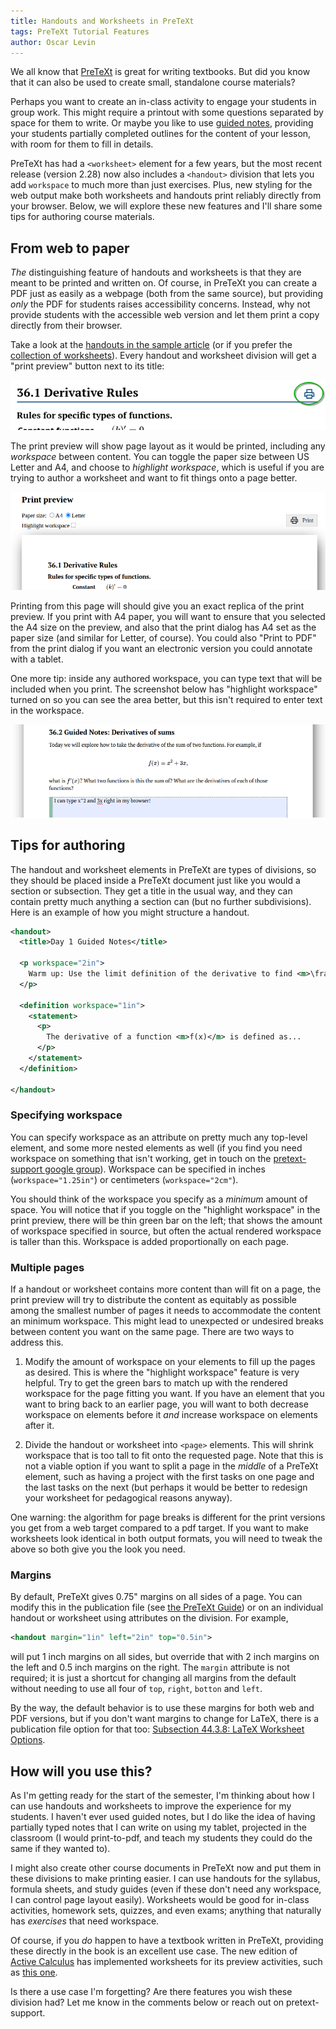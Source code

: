 ```yaml
---
title: Handouts and Worksheets in PreTeXt
tags: PreTeXt Tutorial Features
author: Oscar Levin
---
```


We all know that [PreTeXt](https://pretextbook.org) is great for writing textbooks.  But did you know that it can also be used to create small, standalone course materials?  

Perhaps you want to create an in-class activity to engage your students in group work.  This might require a printout with some questions separated by space for them to write.  Or maybe you like to use [guided notes](https://www.understandthemath.com/blog/guided-notes-benefits), providing your students partially completed outlines for the content of your lesson, with room for them to fill in details.  

PreTeXt has had a `<worksheet>` element for a few years, but the most recent release (version 2.28) now also includes a `<handout>` division that lets you add `workspace` to much more than just exercises.  Plus, new styling for the web output make both worksheets and handouts print reliably directly from your browser.  Below, we will explore these new features and I'll share some tips for authoring course materials.

<!-- break -->

## From web to paper

*The* distinguishing feature of handouts and worksheets is that they are meant to be printed and written on.  Of course, in PreTeXt you can create a PDF just as easily as a webpage (both from the same source), but providing *only* the PDF for students raises accessibility concerns.  Instead, why not provide students with the accessible web version and let them print a copy directly from their browser.

Take a look at the [handouts in the sample article](https://pretextbook.org/examples/sample-article/html/section-handouts.html) (or if you prefer the [collection of worksheets](https://pretextbook.org/examples/sample-article/html/section-worksheets.html)).  Every handout and worksheet division will get a "print preview" button next to its title:

![screenshot of a handout division highlighting the print preview button](/assets/images/20250817/print-preview-icon.png)

The print preview will show page layout as it would be printed, including any *workspace* between content.  You can toggle the paper size between US Letter and A4, and choose to *highlight workspace*, which is useful if you are trying to author a worksheet and want to fit things onto a page better.  

![screenshot of the "print preview" page for a handout in PreTeXt](/assets/images/20250817/print-preview-controls.png)

Printing from this page will should give you an exact replica of the print preview.  If you print with A4 paper, you will want to ensure that you selected the A4 size on the preview, and also that the print dialog has A4 set as the paper size (and similar for Letter, of course).  You could also "Print to PDF" from the print dialog if you want an electronic version you could annotate with a tablet.

One more tip: inside any authored workspace, you can type text that will be included when you print.  The screenshot below has "highlight workspace" turned on so you can see the area better, but this isn't required to enter text in the workspace.

![screenshot of a text entered in workspace on a PreTeXt handout](/assets/images/20250817/print-preview-entered-text.png)

## Tips for authoring

The handout and worksheet elements in PreTeXt are types of divisions, so they should be placed inside a PreTeXt document just like you would a section or subsection.  They get a title in the usual way, and they can contain pretty much anything a section can (but no further subdivisions).  Here is an example of how you might structure a handout.

```xml
<handout>
  <title>Day 1 Guided Notes</title>

  <p workspace="2in">
    Warm up: Use the limit definition of the derivative to find <m>\frac{d}{dx} 4x^2</m>.
  </p>

  <definition workspace="1in">
    <statement>
      <p>
        The derivative of a function <m>f(x)</m> is defined as...
      </p>
    </statement>
  </definition>

</handout>
```

### Specifying workspace

You can specify workspace as an attribute on pretty much any top-level element, and some more nested elements as well (if you find you need workspace on something that isn't working, get in touch on the [pretext-support google group](https://groups.google.com/g/pretext-support)).  Workspace can be specified in inches (`workspace="1.25in"`) or centimeters (`workspace="2cm"`).

You should think of the workspace you specify as a *minimum* amount of space.  You will notice that if you toggle on the "highlight workspace" in the print preview, there will be thin green bar on the left; that shows the amount of workspace specified in source, but often the actual rendered workspace is taller than this.  Workspace is added proportionally on each page.

### Multiple pages

If a handout or worksheet contains more content than will fit on a page, the print preview will try to distribute the content as equitably as possible among the smallest number of pages it needs to accommodate the content an minimum workspace.  This might lead to unexpected or undesired breaks between content you want on the same page.  There are two ways to address this.

1. Modify the amount of workspace on your elements to fill up the pages as desired.  This is where the "highlight workspace" feature is very helpful.  Try to get the green bars to match up with the rendered workspace for the page fitting you want.  If you have an element that you want to bring back to an earlier page, you will want to both decrease workspace on elements before it *and* increase workspace on elements after it.

2. Divide the handout or worksheet into `<page>` elements.  This will shrink workspace that is too tall to fit onto the requested page.  Note that this is not a viable option if you want to split a page in the *middle* of a PreTeXt element, such as having a project with the first tasks on one page and the last tasks on the next (but perhaps it would be better to redesign your worksheet for pedagogical reasons anyway).

One warning: the algorithm for page breaks is different for the print versions you get from a web target compared to a pdf target. If you want to make worksheets look identical in both output formats, you will need to tweak the above so both give you the look you need.

### Margins

By default, PreTeXt gives 0.75" margins on all sides of a page.  You can modify this in the publication file (see [the PreTeXt Guide](https://pretextbook.org/doc/guide/html/publication-file-common.html#common-worksheet)) or on an individual handout or worksheet using attributes on the division.  For example,

```xml
<handout margin="1in" left="2in" top="0.5in">
```
will put 1 inch margins on all sides, but override that with 2 inch margins on the left and 0.5 inch margins on the right.  The `margin` attribute is not required; it is just a shortcut for changing all margins from the default without needing to use all four of `top`, `right`, `botton` and `left`.

By the way, the default behavior is to use these margins for both web and PDF versions, but if you don't want margins to change for LaTeX, there is a publication file option for that too: [Subsection 44.3.8: LaTeX Worksheet Options](https://pretextbook.org/doc/guide/html/publication-file-latex.html#latex-worksheet-options).

## How will you use this?

As I'm getting ready for the start of the semester, I'm thinking about how I can use handouts and worksheets to improve the experience for my students.  I haven't ever used guided notes, but I do like the idea of having partially typed notes that I can write on using my tablet, projected in the classroom (I would print-to-pdf, and teach my students they could do the same if they wanted to).  

I might also create other course documents in PreTeXt now and put them in these divisions to make printing easier. I can use handouts for the syllabus, formula sheets, and study guides (even if these don't need any workspace, I can control page layout easily).  Worksheets would be good for in-class activities, homework sets, quizzes, and even exams; anything that naturally has *exercises* that need workspace.

Of course, if you *do* happen to have a textbook written in PreTeXt, providing these directly in the book is an excellent use case.  The new edition of [Active Calculus](https://activecalculus.org/) has implemented worksheets for its preview activities, such as [this one](https://activecalculus.org/single2e/sec-1-3-derivative-pt.html#ws-PA-1-3).

Is there a use case I'm forgetting?  Are there features you wish these division had?  Let me know in the comments below or reach out on pretext-support.


